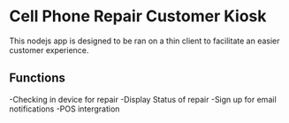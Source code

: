 # Cell Phone Repair Customer Kiosk

This nodejs app is designed to be ran on a thin client to facilitate an easier customer experience. 

## Functions
-Checking in device for repair
-Display Status of repair
-Sign up for email notifications
-POS intergration
